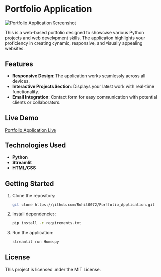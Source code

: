 # Portfolio Application

![Portfolio Application Screenshot](https://path-to-your-image.png)

This is a web-based portfolio designed to showcase various Python projects and web development skills. The application highlights your proficiency in creating dynamic, responsive, and visually appealing websites.

## Features
- **Responsive Design**: The application works seamlessly across all devices.
- **Interactive Projects Section**: Displays your latest work with real-time functionality.
- **Email Integration**: Contact form for easy communication with potential clients or collaborators.

## Live Demo
[Portfolio Application Live](https://rohit0072-portfolio-application-home-pjv3he.streamlit.app/)

## Technologies Used
- **Python**
- **Streamlit**
- **HTML/CSS**

## Getting Started
1. Clone the repository:
    ```bash
    git clone https://github.com/Rohit0072/Portfolio_Application.git
    ```
2. Install dependencies:
    ```bash
    pip install -r requirements.txt
    ```
3. Run the application:
    ```bash
    streamlit run Home.py
    ```

## License
This project is licensed under the MIT License.
